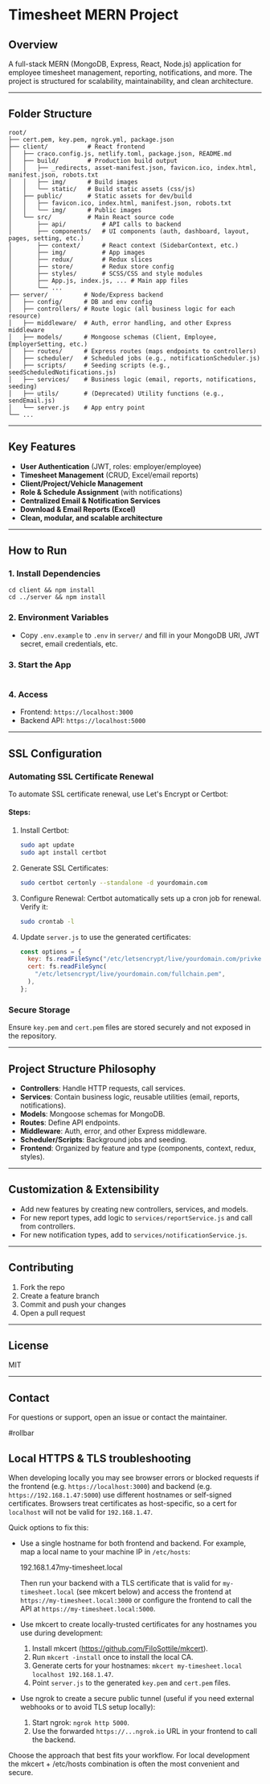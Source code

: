 # Timesheet MERN Project

## Overview

A full-stack MERN (MongoDB, Express, React, Node.js) application for employee timesheet management, reporting, notifications, and more. The project is structured for scalability, maintainability, and clean architecture.

---

## Folder Structure

```
root/
├── cert.pem, key.pem, ngrok.yml, package.json
├── client/           # React frontend
│   ├── craco.config.js, netlify.toml, package.json, README.md
│   ├── build/        # Production build output
│   │   ├── _redirects, asset-manifest.json, favicon.ico, index.html, manifest.json, robots.txt
│   │   ├── img/      # Build images
│   │   └── static/   # Build static assets (css/js)
│   ├── public/       # Static assets for dev/build
│   │   ├── favicon.ico, index.html, manifest.json, robots.txt
│   │   └── img/      # Public images
│   └── src/          # Main React source code
│       ├── api/          # API calls to backend
│       ├── components/   # UI components (auth, dashboard, layout, pages, setting, etc.)
│       ├── context/      # React context (SidebarContext, etc.)
│       ├── img/          # App images
│       ├── redux/        # Redux slices
│       ├── store/        # Redux store config
│       ├── styles/       # SCSS/CSS and style modules
│       ├── App.js, index.js, ... # Main app files
│       └── ...
├── server/          # Node/Express backend
│   ├── config/      # DB and env config
│   ├── controllers/ # Route logic (all business logic for each resource)
│   ├── middleware/  # Auth, error handling, and other Express middleware
│   ├── models/      # Mongoose schemas (Client, Employee, EmployerSetting, etc.)
│   ├── routes/      # Express routes (maps endpoints to controllers)
│   ├── scheduler/   # Scheduled jobs (e.g., notificationScheduler.js)
│   ├── scripts/     # Seeding scripts (e.g., seedScheduledNotifications.js)
│   ├── services/    # Business logic (email, reports, notifications, seeding)
│   ├── utils/       # (Deprecated) Utility functions (e.g., sendEmail.js)
│   └── server.js    # App entry point
└── ...
```

---

## Key Features

- **User Authentication** (JWT, roles: employer/employee)
- **Timesheet Management** (CRUD, Excel/email reports)
- **Client/Project/Vehicle Management**
- **Role & Schedule Assignment** (with notifications)
- **Centralized Email & Notification Services**
- **Download & Email Reports (Excel)**
- **Clean, modular, and scalable architecture**

---

## How to Run

### 1. Install Dependencies

```
cd client && npm install
cd ../server && npm install
```

### 2. Environment Variables

- Copy `.env.example` to `.env` in `server/` and fill in your MongoDB URI, JWT secret, email credentials, etc.

### 3. Start the App

```

```

### 4. Access

- Frontend: `https://localhost:3000`
- Backend API: `https://localhost:5000`

---

## SSL Configuration

### Automating SSL Certificate Renewal

To automate SSL certificate renewal, use Let's Encrypt or Certbot:

#### Steps:

1. Install Certbot:

   ```bash
   sudo apt update
   sudo apt install certbot
   ```

2. Generate SSL Certificates:

   ```bash
   sudo certbot certonly --standalone -d yourdomain.com
   ```

3. Configure Renewal:
   Certbot automatically sets up a cron job for renewal. Verify it:

   ```bash
   sudo crontab -l
   ```

4. Update `server.js` to use the generated certificates:
   ```javascript
   const options = {
     key: fs.readFileSync("/etc/letsencrypt/live/yourdomain.com/privkey.pem"),
     cert: fs.readFileSync(
       "/etc/letsencrypt/live/yourdomain.com/fullchain.pem",
     ),
   };
   ```

### Secure Storage

Ensure `key.pem` and `cert.pem` files are stored securely and not exposed in the repository.

---

## Project Structure Philosophy

- **Controllers**: Handle HTTP requests, call services.
- **Services**: Contain business logic, reusable utilities (email, reports, notifications).
- **Models**: Mongoose schemas for MongoDB.
- **Routes**: Define API endpoints.
- **Middleware**: Auth, error, and other Express middleware.
- **Scheduler/Scripts**: Background jobs and seeding.
- **Frontend**: Organized by feature and type (components, context, redux, styles).

---

## Customization & Extensibility

- Add new features by creating new controllers, services, and models.
- For new report types, add logic to `services/reportService.js` and call from controllers.
- For new notification types, add to `services/notificationService.js`.

---

## Contributing

1. Fork the repo
2. Create a feature branch
3. Commit and push your changes
4. Open a pull request

---

## License

MIT

---

## Contact

For questions or support, open an issue or contact the maintainer.


#rollbar

## Local HTTPS & TLS troubleshooting

When developing locally you may see browser errors or blocked requests if the frontend (e.g. `https://localhost:3000`) and backend (e.g. `https://192.168.1.47:5000`) use different hostnames or self-signed certificates. Browsers treat certificates as host-specific, so a cert for `localhost` will not be valid for `192.168.1.47`.

Quick options to fix this:

- Use a single hostname for both frontend and backend. For example, map a local name to your machine IP in `/etc/hosts`:

  192.168.1.47my-timesheet.local

  Then run your backend with a TLS certificate that is valid for `my-timesheet.local` (see mkcert below) and access the frontend at `https://my-timesheet.local:3000` or configure the frontend to call the API at `https://my-timesheet.local:5000`.

- Use mkcert to create locally-trusted certificates for any hostnames you use during development:

  1. Install mkcert (https://github.com/FiloSottile/mkcert).
  2. Run `mkcert -install` once to install the local CA.
  3. Generate certs for your hostnames: `mkcert my-timesheet.local localhost 192.168.1.47`.
  4. Point `server.js` to the generated `key.pem` and `cert.pem` files.

- Use ngrok to create a secure public tunnel (useful if you need external webhooks or to avoid TLS setup locally):

  1. Start ngrok: `ngrok http 5000`.
  2. Use the forwarded `https://...ngrok.io` URL in your frontend to call the backend.

Choose the approach that best fits your workflow. For local development the mkcert + /etc/hosts combination is often the most convenient and secure.